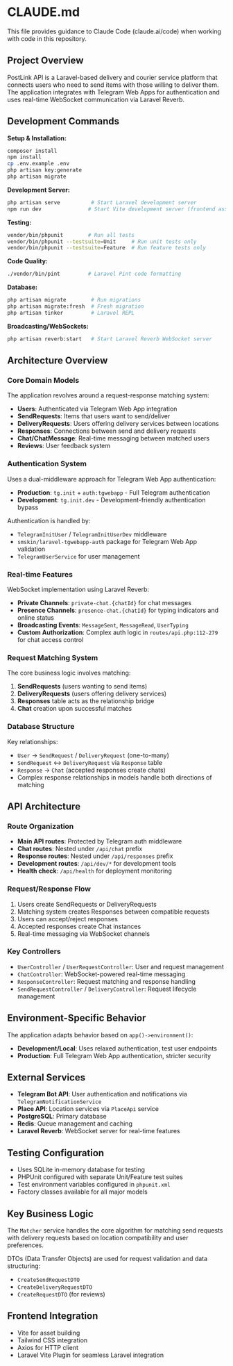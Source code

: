 # CLAUDE.md

This file provides guidance to Claude Code (claude.ai/code) when working with code in this repository.

## Project Overview

PostLink API is a Laravel-based delivery and courier service platform that connects users who need to send items with those willing to deliver them. The application integrates with Telegram Web Apps for authentication and uses real-time WebSocket communication via Laravel Reverb.

## Development Commands

**Setup & Installation:**
```bash
composer install
npm install
cp .env.example .env
php artisan key:generate
php artisan migrate
```

**Development Server:**
```bash
php artisan serve          # Start Laravel development server
npm run dev               # Start Vite development server (frontend assets)
```

**Testing:**
```bash
vendor/bin/phpunit        # Run all tests
vendor/bin/phpunit --testsuite=Unit     # Run unit tests only
vendor/bin/phpunit --testsuite=Feature  # Run feature tests only
```

**Code Quality:**
```bash
./vendor/bin/pint         # Laravel Pint code formatting
```

**Database:**
```bash
php artisan migrate        # Run migrations
php artisan migrate:fresh  # Fresh migration
php artisan tinker         # Laravel REPL
```

**Broadcasting/WebSockets:**
```bash
php artisan reverb:start   # Start Laravel Reverb WebSocket server
```

## Architecture Overview

### Core Domain Models

The application revolves around a request-response matching system:

- **Users**: Authenticated via Telegram Web App integration
- **SendRequests**: Items that users want to send/deliver
- **DeliveryRequests**: Users offering delivery services between locations
- **Responses**: Connections between send and delivery requests
- **Chat/ChatMessage**: Real-time messaging between matched users
- **Reviews**: User feedback system

### Authentication System

Uses a dual-middleware approach for Telegram Web App authentication:
- **Production**: `tg.init` + `auth:tgwebapp` - Full Telegram authentication
- **Development**: `tg.init.dev` - Development-friendly authentication bypass

Authentication is handled by:
- `TelegramInitUser` / `TelegramInitUserDev` middleware
- `smskin/laravel-tgwebapp-auth` package for Telegram Web App validation
- `TelegramUserService` for user management

### Real-time Features

WebSocket implementation using Laravel Reverb:
- **Private Channels**: `private-chat.{chatId}` for chat messages
- **Presence Channels**: `presence-chat.{chatId}` for typing indicators and online status
- **Broadcasting Events**: `MessageSent`, `MessageRead`, `UserTyping`
- **Custom Authorization**: Complex auth logic in `routes/api.php:112-279` for chat access control

### Request Matching System

The core business logic involves matching:
1. **SendRequests** (users wanting to send items)
2. **DeliveryRequests** (users offering delivery services)
3. **Responses** table acts as the relationship bridge
4. **Chat** creation upon successful matches

### Database Structure

Key relationships:
- `User` → `SendRequest` / `DeliveryRequest` (one-to-many)
- `SendRequest` ↔ `DeliveryRequest` via `Response` table
- `Response` → `Chat` (accepted responses create chats)
- Complex response relationships in models handle both directions of matching

## API Architecture

### Route Organization

- **Main API routes**: Protected by Telegram auth middleware
- **Chat routes**: Nested under `/api/chat` prefix
- **Response routes**: Nested under `/api/responses` prefix  
- **Development routes**: `/api/dev/*` for development tools
- **Health check**: `/api/health` for deployment monitoring

### Request/Response Flow

1. Users create SendRequests or DeliveryRequests
2. Matching system creates Responses between compatible requests
3. Users can accept/reject responses
4. Accepted responses create Chat instances
5. Real-time messaging via WebSocket channels

### Key Controllers

- `UserController` / `UserRequestController`: User and request management
- `ChatController`: WebSocket-powered real-time messaging
- `ResponseController`: Request matching and response handling
- `SendRequestController` / `DeliveryController`: Request lifecycle management

## Environment-Specific Behavior

The application adapts behavior based on `app()->environment()`:
- **Development/Local**: Uses relaxed authentication, test user endpoints
- **Production**: Full Telegram Web App authentication, stricter security

## External Services

- **Telegram Bot API**: User authentication and notifications via `TelegramNotificationService`
- **Place API**: Location services via `PlaceApi` service
- **PostgreSQL**: Primary database
- **Redis**: Queue management and caching
- **Laravel Reverb**: WebSocket server for real-time features

## Testing Configuration

- Uses SQLite in-memory database for testing
- PHPUnit configured with separate Unit/Feature test suites
- Test environment variables configured in `phpunit.xml`
- Factory classes available for all major models

## Key Business Logic

The `Matcher` service handles the core algorithm for matching send requests with delivery requests based on location compatibility and user preferences.

DTOs (Data Transfer Objects) are used for request validation and data structuring:
- `CreateSendRequestDTO`
- `CreateDeliveryRequestDTO`  
- `CreateRequestDTO` (for reviews)

## Frontend Integration

- Vite for asset building
- Tailwind CSS integration
- Axios for HTTP client
- Laravel Vite Plugin for seamless Laravel integration